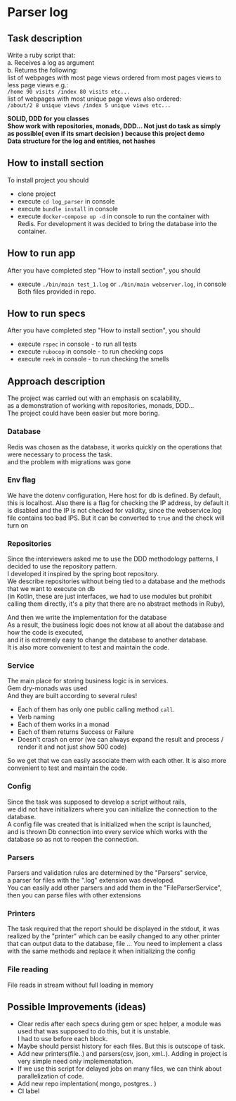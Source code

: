 # Parser log

## Task description
Write a ruby script that:            
a. Receives a log as argument            
b. Returns the following:            
list of webpages with most page views ordered from most pages views to less page views e.g.:          
`/home 90 visits /index 80 visits etc...`          
list of webpages with most unique page views also ordered:                    
`/about/2 8 unique views /index 5 unique views etc...`          

**SOLID, DDD for you classes**            
**Show work with repositories, monads, DDD... Not just do task as simply as possible( even if its smart decision ) because this project demo**                                          
**Data structure for the log and entities, not hashes**                      
          
## How to install section 
To install project you should
- clone project
- execute `cd log_parser`  in console            
- execute `bundle install` in console        
- execute `docker-compose up -d` in console to run the container with Redis. For development it was decided to bring the database into the container.

## How to run app
After you have completed step "How to install section", you should
- execute `./bin/main test_1.log` or `./bin/main webserver.log`, in console           
Both files provided in repo.

## How to run specs
After you have completed step "How to install section", you should
- execute `rspec` in console - to run all tests
- execute `rubocop` in console - to run checking cops
- execute `reek` in console - to run checking the smells

## Approach description
The project was carried out with an emphasis on scalability,          
as a demonstration of working with repositories, monads, DDD...          
The project could have been easier but more boring.          

### Database
Redis was chosen as the database, it works quickly on the operations that were necessary to process the task.           
and the problem with migrations was gone           

### Env flag
We have the dotenv configuration, 
Here host for db is defined. By default, this is localhost.
Also there is a flag for checking the IP address, 
by default it is disabled and the IP is not checked for validity, 
since the webservice.log file contains too bad IPS.
But it can be converted to `true` and the check will turn on

### Repositories
Since the interviewers asked me to use the DDD methodology patterns, I decided to use the repository pattern.                                   
I developed it inspired by the spring boot repository.           
We describe repositories without being tied to a database and the methods that we want to execute on db            
(in Kotlin, these are just interfaces, we had to use modules but prohibit calling them directly, it's a pity that there are no abstract methods in Ruby),           
           
And then we write the implementation for the database           
As a result, the business logic does not know at all about the database and how the code is executed,            
and it is extremely easy to change the database to another database.           
It is also more convenient to test and maintain the code.           
           
### Service
The main place for storing business logic is in services.           
Gem dry-monads was used           
And they are built according to several rules!           
- Each of them has only one public calling method `call`.                      
- Verb naming           
- Each of them works in a monad           
- Each of them returns Success or Failure           
- Doesn't crash on error (we can always expand the result and process / render it and not just show 500 code)           
           
So we get that we can easily associate them with each other.
It is also more convenient to test and maintain the code.    

### Config
Since the task was supposed to develop a script without rails,           
we did not have initializers where you can initialize the connection to the database.           
A config file was created that is initialized when the script is launched,           
and is thrown Db connection into every service which works with the database so as not to reopen the connection.           

### Parsers
Parsers and validation rules are determined by the "Parsers" service,             
a parser for files with the ".log" extension was developed.             
You can easily add other parsers and add them in the "FileParserService", then you can parse files with other extensions             

### Printers
The task required that the report should be displayed in the stdout,
it was realized by the "printer"
which can be easily changed to any other printer that can output data to the database, file ...
You need to implement a class with the same methods and replace it when initializing the config

### File reading
File reads in stream without full loading in memory

## Possible Improvements (ideas)
- Clear redis after each specs during gem or spec helper, a module was used that was supposed to do this, but it is unstable.         
I had to use before each block.            
- Maybe should persist history for each files. But this is outscope of task.     
- Add new printers(file..) and parsers(csv, json, xml..). Adding in project is very simple need only implemenatation.        
- If we use this script for delayed jobs on many files, we can think about parallelization of code.           
- Add new repo implentation( mongo, postgres.. )
- CI label
